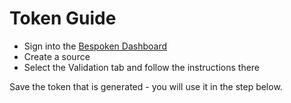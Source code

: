 # Token Guide
* Sign into the [Bespoken Dashboard](https://apps.bespoken.io/dashboard)
* Create a source
* Select the Validation tab and follow the instructions there

Save the token that is generated - you will use it in the step below.

